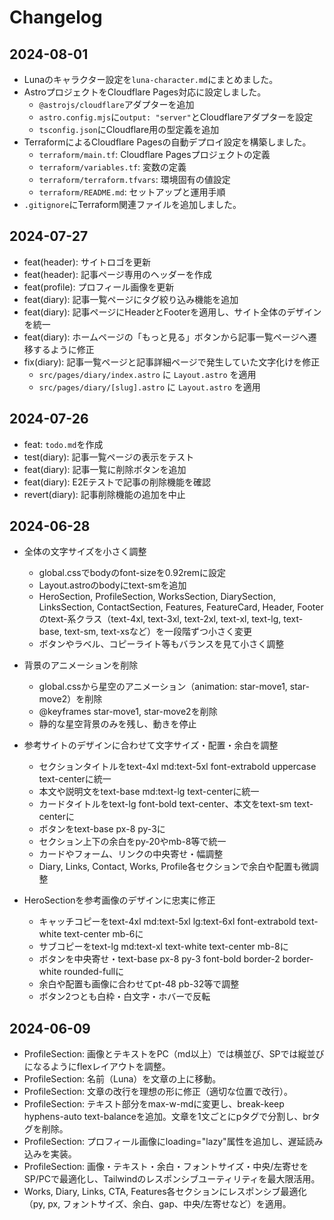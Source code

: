 # Changelog

## 2024-08-01

- Lunaのキャラクター設定を`luna-character.md`にまとめました。
- AstroプロジェクトをCloudflare Pages対応に設定しました。
  - `@astrojs/cloudflare`アダプターを追加
  - `astro.config.mjs`に`output: "server"`とCloudflareアダプターを設定
  - `tsconfig.json`にCloudflare用の型定義を追加
- TerraformによるCloudflare Pagesの自動デプロイ設定を構築しました。
  - `terraform/main.tf`: Cloudflare Pagesプロジェクトの定義
  - `terraform/variables.tf`: 変数の定義
  - `terraform/terraform.tfvars`: 環境固有の値設定
  - `terraform/README.md`: セットアップと運用手順
- `.gitignore`にTerraform関連ファイルを追加しました。

## 2024-07-27

- feat(header): サイトロゴを更新
- feat(header): 記事ページ専用のヘッダーを作成
- feat(profile): プロフィール画像を更新
- feat(diary): 記事一覧ページにタグ絞り込み機能を追加
- feat(diary): 記事ページにHeaderとFooterを適用し、サイト全体のデザインを統一
- feat(diary): ホームページの「もっと見る」ボタンから記事一覧ページへ遷移するように修正
- fix(diary): 記事一覧ページと記事詳細ページで発生していた文字化けを修正
    - `src/pages/diary/index.astro` に `Layout.astro` を適用
    - `src/pages/diary/[slug].astro` に `Layout.astro` を適用

## 2024-07-26

- feat: `todo.md`を作成
- test(diary): 記事一覧ページの表示をテスト
- feat(diary): 記事一覧に削除ボタンを追加
- feat(diary): E2Eテストで記事の削除機能を確認
- revert(diary): 記事削除機能の追加を中止

## 2024-06-28

- 全体の文字サイズを小さく調整
    - global.cssでbodyのfont-sizeを0.92remに設定
    - Layout.astroのbodyにtext-smを追加
    - HeroSection, ProfileSection, WorksSection, DiarySection, LinksSection, ContactSection, Features, FeatureCard, Header, Footerのtext-系クラス（text-4xl, text-3xl, text-2xl, text-xl, text-lg, text-base, text-sm, text-xsなど）を一段階ずつ小さく変更
    - ボタンやラベル、コピーライト等もバランスを見て小さく調整

- 背景のアニメーションを削除
    - global.cssから星空のアニメーション（animation: star-move1, star-move2）を削除
    - @keyframes star-move1, star-move2を削除
    - 静的な星空背景のみを残し、動きを停止

- 参考サイトのデザインに合わせて文字サイズ・配置・余白を調整
    - セクションタイトルをtext-4xl md:text-5xl font-extrabold uppercase text-centerに統一
    - 本文や説明文をtext-base md:text-lg text-centerに統一
    - カードタイトルをtext-lg font-bold text-center、本文をtext-sm text-centerに
    - ボタンをtext-base px-8 py-3に
    - セクション上下の余白をpy-20やmb-8等で統一
    - カードやフォーム、リンクの中央寄せ・幅調整
    - Diary, Links, Contact, Works, Profile各セクションで余白や配置も微調整

- HeroSectionを参考画像のデザインに忠実に修正
    - キャッチコピーをtext-4xl md:text-5xl lg:text-6xl font-extrabold text-white text-center mb-6に
    - サブコピーをtext-lg md:text-xl text-white text-center mb-8に
    - ボタンを中央寄せ・text-base px-8 py-3 font-bold border-2 border-white rounded-fullに
    - 余白や配置も画像に合わせてpt-48 pb-32等で調整
    - ボタン2つとも白枠・白文字・ホバーで反転 

## 2024-06-09

- ProfileSection: 画像とテキストをPC（md以上）では横並び、SPでは縦並びになるようにflexレイアウトを調整。
- ProfileSection: 名前（Luna）を文章の上に移動。
- ProfileSection: 文章の改行を理想の形に修正（適切な位置で改行）。
- ProfileSection: テキスト部分をmax-w-mdに変更し、break-keep hyphens-auto text-balanceを追加。文章を1文ごとにpタグで分割し、brタグを削除。
- ProfileSection: プロフィール画像にloading="lazy"属性を追加し、遅延読み込みを実装。
- ProfileSection: 画像・テキスト・余白・フォントサイズ・中央/左寄せをSP/PCで最適化し、Tailwindのレスポンシブユーティリティを最大限活用。
- Works, Diary, Links, CTA, Features各セクションにレスポンシブ最適化（py, px, フォントサイズ、余白、gap、中央/左寄せなど）を適用。 